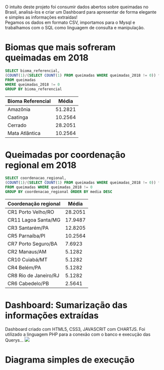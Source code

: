 
# 
O intuito deste projeto foi consumir dados abertos sobre queimadas no Brasil, analisá-los e criar um Dashboard para apresentar de forma elegante e simples as informações extraídas! <br>
Pegamos os dados em formato CSV, importamos para o Mysql e trabalhamos com o SQL como linguagem de consulta e manipulação. 

# Biomas que mais sofreram queimadas em 2018

```sql
SELECT bioma_referencial,
(COUNT(1)/(SELECT COUNT(1) FROM queimadas WHERE queimadas_2018 != 0)) * 100 AS media
FROM queimadas
WHERE queimadas_2018 != 0
GROUP BY bioma_referencial
```

<table>
  <thead>
    <tr>
      <th>Bioma Referencial</th>
      <th>Média</th>
    </tr>
  </head>
  <tbody>
    <tr>
      <td>Amazônia</td>
      <td>51.2821</td>
    </tr>
    <tr>
      <td>Caatinga</td>
      <td>10.2564</td>
    </tr>
    <tr>
      <td>Cerrado</td>
      <td>28.2051</td>
    </tr>
    <tr>
      <td>Mata Atlântica</td>
      <td>10.2564</td>
    </tr>
  </tbody>
</table>

# Queimadas por coordenação regional em 2018

```sql
SELECT coordenacao_regional,
(COUNT(1)/(SELECT COUNT(1) FROM queimadas WHERE queimadas_2018 != 0)) * 100 AS media
FROM queimadas WHERE queimadas_2018 != 0
GROUP BY coordenacao_regional ORDER BY media DESC
```

<table>
  <thead>
    <tr>
      <th>Coordenação regional</th>
      <th>Média</th>
    </tr>
  </head>
  <tbody>
    <tr>
      <td>CR1 Porto Velho/RO</td>
      <td>28.2051</td>
    </tr>
    <tr>
      <td>CR11 Lagoa Santa/MG</td>
      <td>17.9487</td>
    </tr>
    <tr>
      <td>CR3 Santarém/PA</td>
      <td>12.8205</td>
    </tr>
    <tr>
      <td>CR5 Parnaíba/PI</td>
      <td>10.2564</td>
    </tr>
    <tr>
      <td>CR7 Porto Seguro/BA</td>
      <td>7.6923</td>
    </tr>
    <tr>
      <td>CR2 Manaus/AM</td>
      <td>5.1282</td>
    </tr><tr>
      <td>CR10 Cuiabá/MT</td>
      <td>5.1282</td>
    </tr>
    <tr>
      <td>CR4 Belém/PA</td>
      <td>5.1282</td>
    </tr>
    <tr>
      <td>CR8 Rio de Janeiro/RJ</td>
      <td>5.1282</td>
    </tr>
    <tr>
      <td>CR6 Cabedelo/PB</td>
      <td>2.5641</td>
    </tr>
  </tbody>
</table>

# Dashboard: Sumarização das informações extraídas
Dashboard criado com HTML5, CSS3, JAVASCRIT com CHARTJS. Foi utilizado a linguagem PHP para a conexão com o banco e execução das Querys...
<img src="https://raw.githubusercontent.com/valdiney/IncendiosEmUnidadesDeConservacaoFederais/master/assets/img/img_do_dashboard.png"/>

# Diagrama simples de execução
<img scr="https://raw.githubusercontent.com/valdiney/IncendiosEmUnidadesDeConservacaoFederais/master/Diagrama1.png"/>
